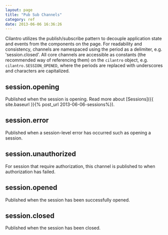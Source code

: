 ```yaml
---
layout: page
title: "Pub Sub Channels"
category: ref
date: 2013-06-06 16:36:26
---
```


Cilantro utilizes the publish/subscribe pattern to decouple application state and events from the components on the page. For readability and consistency, channels are namespaced using the period as a delimiter, e.g. 'session.closed'. All core channels are accessible as constants (the recommended way of referencing them) on the `cilantro` object, e.g. `cilantro.SESSION_OPENED`, where the periods are replaced with underscores and characters are capitalized.

## session.opening

Published when the session is opening. Read more about [Sessions]({{ site.baseurl }}{% post_url 2013-06-06-sessions%}).

## session.error

Published when a session-level error has occurred such as opening a session.

## session.unauthorized

For session that require authorization, this channel is published to when authorization has failed.

## session.opened

Published when the session has been successfully opened.

## session.closed

Published when the session has been closed.
